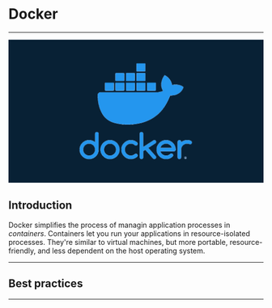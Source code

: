 # Docker
---

![](static/docker-cool.jpeg)

## Introduction
Docker simplifies the process of managin application processes in *containers*. Containers let you run your applications in resource-isolated processes. They're similar to virtual machines, but more portable, resource-friendly, and less dependent on the host operating system. 


---

## Best practices



---

## 
